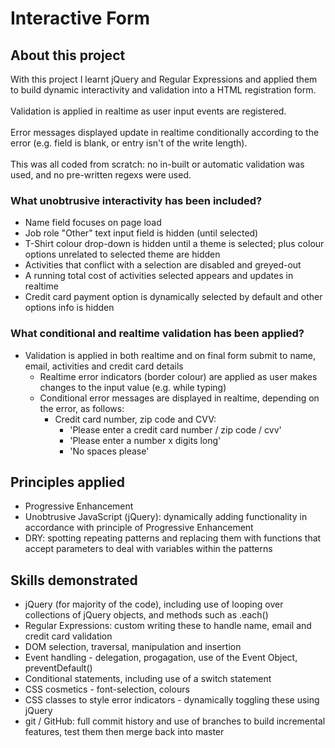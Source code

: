 # Interactive Form

## About this project
With this project I learnt jQuery and Regular Expressions and applied them to build dynamic interactivity and validation into a HTML registration form. <br><br>
Validation is applied in realtime as user input events are registered.<br><br>
Error messages displayed update in realtime conditionally according to the error (e.g. field is blank, or entry isn't of the write length).<br><br>
This was all coded from scratch: no in-built or automatic validation was used, and no pre-written regexs were used.

### What unobtrusive interactivity has been included?
* Name field focuses on page load
* Job role "Other" text input field is hidden (until selected)
* T-Shirt colour drop-down is hidden until a theme is selected; plus colour options unrelated to selected theme are hidden
* Activities that conflict with a selection are disabled and greyed-out
* A running total cost of activities selected appears and updates in realtime
* Credit card payment option is dynamically selected by default and other options info is hidden

### What conditional and realtime validation has been applied?
* Validation is applied in both realtime and on final form submit to name, email, activities and credit card details
  * Realtime error indicators (border colour) are applied as user makes changes to the input value (e.g. while typing)
  * Conditional error messages are displayed in realtime, depending on the error, as follows:
    * Credit card number, zip code and CVV: 
      * 'Please enter a credit card number / zip code / cvv'
      * 'Please enter a number x digits long'
      * 'No spaces please'


## Principles applied
* Progressive Enhancement
* Unobtrusive JavaScript (jQuery): dynamically adding functionality in accordance with principle of Progressive Enhancement
* DRY: spotting repeating patterns and replacing them with functions that accept parameters to deal with variables within the patterns

## Skills demonstrated
* jQuery (for majority of the code), including use of looping over collections of jQuery objects, and methods such as .each()
* Regular Expressions: custom writing these to handle name, email and credit card validation
* DOM selection, traversal, manipulation and insertion
* Event handling - delegation, progagation, use of the Event Object, preventDefault()
* Conditional statements, including use of a switch statement
* CSS cosmetics - font-selection, colours
* CSS classes to style error indicators - dynamically toggling these using jQuery
* git / GitHub: full commit history and use of branches to build incremental features, test them then merge back into master


